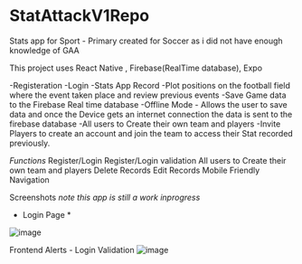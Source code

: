 # StatAttackV1Repo

Stats app for Sport - Primary created for Soccer as i did not have enough knowledge of GAA

This project uses React Native , Firebase(RealTime database), Expo  


-Registeration 
-Login 
-Stats App Record 
-Plot positions on the football field where the event taken place and review previous events 
-Save Game data to the Firebase Real time database
-Offline Mode - Allows the user to save data and once the Device gets an internet connection the data is sent to the firebase database
-All users to Create their own team and players 
-Invite Players to create an account and join the team to access their Stat recorded previously.


*Functions*
Register/Login
Register/Login validation
All users to Create their own team and players 
Delete Records
Edit Records
Mobile Friendly Navigation



Screenshots *note this app is still a work inprogress*

* Login Page *


![image](https://github.com/ConorHoey22/StatAttackV1Repo/assets/43609586/8ec9c1e7-7736-4e21-b069-d5d29fedb3cd)


Frontend 
Alerts - Login Validation 
![image](https://github.com/ConorHoey22/StatAttackV1Repo/assets/43609586/422b6fc9-3a6e-442e-97ad-f9e256ab5965)

